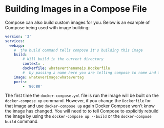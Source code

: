 # Building Images in a Compose File

Compose can also build custom images for you. Below is an example of Compose being used with image building: 

```yml
version: '3'
services:
  webapp:
    #  the build command tells compose it's building this image
    build: 
        # Will build in the current directory   
        context: .
        dockerfile: whateverthenameis.Dockerfile
        #  by passing a name here you are telling compose to name and tag the built image by this name
    image: whateverImage:whatevertag
    ports: 
        - '80:80'
```

The first time the `docker-compose.yml` file is run the image will be built on the `docker-compose up` command.  However, if you change the `Dockerfile` for that image and use `docker-compose up` again Docker Compose won't know the image has changed. You will need to to tell Compose to explicitly rebuild the image by using the `docker-compose up --build` or the `docker-compose build` command. 